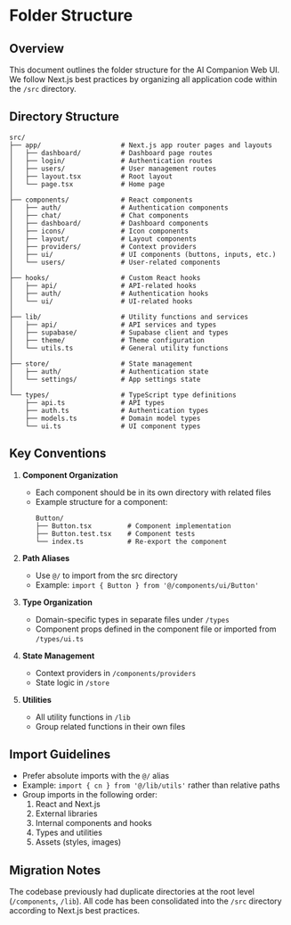 # Folder Structure

## Overview

This document outlines the folder structure for the AI Companion Web UI. We follow Next.js best practices by organizing all application code within the `/src` directory.

## Directory Structure

```
src/
├── app/                    # Next.js app router pages and layouts
│   ├── dashboard/          # Dashboard page routes
│   ├── login/              # Authentication routes
│   ├── users/              # User management routes
│   ├── layout.tsx          # Root layout
│   └── page.tsx            # Home page
│
├── components/             # React components
│   ├── auth/               # Authentication components
│   ├── chat/               # Chat components
│   ├── dashboard/          # Dashboard components
│   ├── icons/              # Icon components
│   ├── layout/             # Layout components
│   ├── providers/          # Context providers
│   ├── ui/                 # UI components (buttons, inputs, etc.)
│   └── users/              # User-related components
│
├── hooks/                  # Custom React hooks
│   ├── api/                # API-related hooks
│   ├── auth/               # Authentication hooks
│   └── ui/                 # UI-related hooks
│
├── lib/                    # Utility functions and services
│   ├── api/                # API services and types
│   ├── supabase/           # Supabase client and types
│   ├── theme/              # Theme configuration
│   └── utils.ts            # General utility functions
│
├── store/                  # State management
│   ├── auth/               # Authentication state
│   └── settings/           # App settings state
│
└── types/                  # TypeScript type definitions
    ├── api.ts              # API types
    ├── auth.ts             # Authentication types
    ├── models.ts           # Domain model types
    └── ui.ts               # UI component types
```

## Key Conventions

1. **Component Organization**
   - Each component should be in its own directory with related files
   - Example structure for a component:
     ```
     Button/
     ├── Button.tsx         # Component implementation
     ├── Button.test.tsx    # Component tests
     └── index.ts           # Re-export the component
     ```

2. **Path Aliases**
   - Use `@/` to import from the src directory
   - Example: `import { Button } from '@/components/ui/Button'`

3. **Type Organization**
   - Domain-specific types in separate files under `/types`
   - Component props defined in the component file or imported from `/types/ui.ts`

4. **State Management**
   - Context providers in `/components/providers`
   - State logic in `/store`

5. **Utilities**
   - All utility functions in `/lib`
   - Group related functions in their own files

## Import Guidelines

- Prefer absolute imports with the `@/` alias
- Example: `import { cn } from '@/lib/utils'` rather than relative paths
- Group imports in the following order:
  1. React and Next.js
  2. External libraries
  3. Internal components and hooks
  4. Types and utilities
  5. Assets (styles, images)

## Migration Notes

The codebase previously had duplicate directories at the root level (`/components`, `/lib`). All code has been consolidated into the `/src` directory according to Next.js best practices. 